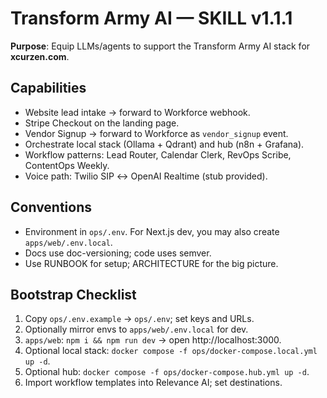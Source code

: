 # Transform Army AI — SKILL v1.1.1

**Purpose**: Equip LLMs/agents to support the Transform Army AI stack for **xcurzen.com**.

## Capabilities
- Website lead intake → forward to Workforce webhook.
- Stripe Checkout on the landing page.
- Vendor Signup → forward to Workforce as `vendor_signup` event.
- Orchestrate local stack (Ollama + Qdrant) and hub (n8n + Grafana).
- Workflow patterns: Lead Router, Calendar Clerk, RevOps Scribe, ContentOps Weekly.
- Voice path: Twilio SIP ↔ OpenAI Realtime (stub provided).

## Conventions
- Environment in `ops/.env`. For Next.js dev, you may also create `apps/web/.env.local`.
- Docs use doc-versioning; code uses semver.
- Use RUNBOOK for setup; ARCHITECTURE for the big picture.

## Bootstrap Checklist
1. Copy `ops/.env.example` → `ops/.env`; set keys and URLs.
2. Optionally mirror envs to `apps/web/.env.local` for dev.
3. `apps/web`: `npm i && npm run dev` → open http://localhost:3000.
4. Optional local stack: `docker compose -f ops/docker-compose.local.yml up -d`.
5. Optional hub: `docker compose -f ops/docker-compose.hub.yml up -d`.
6. Import workflow templates into Relevance AI; set destinations.

